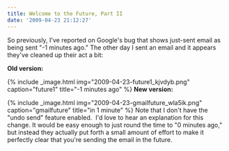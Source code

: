 ```yaml
---
title: Welcome to the Future, Part II
date: '2009-04-23 21:12:27'
---
```



So previously, I've reported on Google's bug that shows just-sent email as being sent "-1 minutes ago." The other day I sent an email and it appears they've cleaned up their act a bit:

**Old version:**

{% include _image.html img="2009-04-23-future1_kjvdyb.png" caption="future1" title="-1 minutes ago"  %}
**New version:**

{% include _image.html img="2009-04-23-gmailfuture_wla5ik.png" caption="gmailfuture" title="in 1 minute"  %}
Note that I don't have the "undo send" feature enabled.  I'd love to hear an explanation for this change. It would be easy enough to just round the time to "0 minutes ago," but instead they actually put forth a small amount of effort to make it perfectly clear that you're sending the email in the future.


